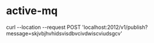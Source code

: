 # active-mq


curl --location --request POST 'localhost:2012/v1/publish?message=skjvbjhvhidsvisdbvcivdwiscviudsgcv'
